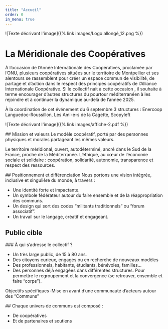 ```yaml
---
title: "Accueil"
order: 0
in_menu: true
---
```

![Texte décrivant l'image]({% link images/Logo allongé_12.png %})

# La Méridionale des Coopératives

À l’occasion de l’Année Internationale des Coopératives, proclamée par l’ONU, plusieurs coopératives situées sur le territoire de Montpellier et ses alentours se rassemblent pour créer un espace commun de visibilité, de partage et d’action dans le respect des principes coopératifs de l’Alliance Internationale Coopérative.
Si le collectif nait à cette occasion , il souhaite à terme encourager d’autres structures du pourtour méditerranéen à les rejoindre et à continuer la dynamique au-delà de l’année 2025.

À la coordination de cet événement du 6 septembre 3 structures : Enercoop
Languedoc-Roussillon, Les Ami-e-s de la Cagette, Scopyleft

![Texte décrivant l'image]({% link images/affiche-2.pdf %})

## Mission et valeurs
Le modèle coopératif, porté par des personnes physiques et morales partageant les mêmes valeurs.

Le territoire méridional, ouvert, autodéterminé, ancré dans le Sud de la France, proche de la Méditerranée.
L’éthique, au cœur de l’économie sociale et solidaire : coopération, solidarité, autonomie, transparence et respect des ressources.

## Positionnement et différenciation
Nous portons une vision intégrée, inclusive et singulière du monde, à travers :

- Une identité forte et impactante.
- Un symbole fédérateur autour du faire ensemble et de la réappropriation des communs.
- Un design qui sort des codes “militants traditionnels” ou “forum associatif”.
- Un travail sur le langage, créatif et engageant.

## Public cible

### À qui s’adresse le collectif ?

- Un très large public, de 15 à 80 ans.
- Des citoyens curieux, engagés ou en recherche de nouveaux modèles
- Des professionnels, habitants, étudiants, bénévoles, familles…
- Des personnes déjà engagées dans différentes structures. Pour permettre le regroupement et la convergence (se retrouver, ensemble et faire “corps”).


Objectifs spécifiques :Mise en avant d’une communauté d’acteurs autour des “Communs”

## Chaque univers de communs est composé :

- De coopératives
- Et de partenaires et soutiens 